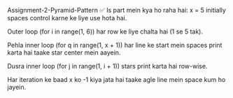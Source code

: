 Assignment-2-Pyramid-Pattern
✅ Is part mein kya ho raha hai: x = 5 initially spaces control karne ke liye use hota hai.

Outer loop (for i in range(1, 6)) har row ke liye chalta hai (1 se 5 tak).

Pehla inner loop (for q in range(1, x + 1)) har line ke start mein spaces print karta hai taake star center mein aayein.

Dusra inner loop (for j in range(1, i + 1)) stars print karta hai row-wise.

Har iteration ke baad x ko -1 kiya jata hai taake agle line mein space kum ho jayein.

